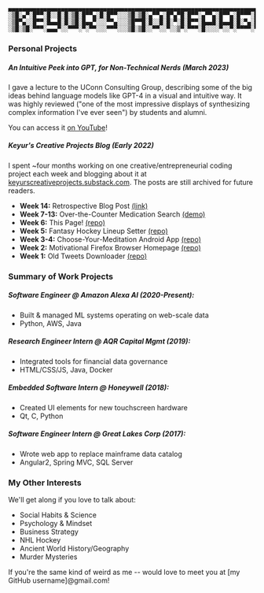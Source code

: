 ```
▄▄▄▄▄▄▄▄▄▄▄▄▄▄▄▄▄▄▄▄▄▄▄▄▄▄▄▄▄▄▄▄▄▄▄▄▄▄▄▄▄▄▄▄▄▄▄▄▄▄▄▄▄▄▄▄▄▄▄▄▄▄▄▄▄▄▄▄▄▄▄▄▄▄▄▄▄▄
░▒█░▄▀░█▀▀░█░░█░█░▒█░█▀▀▄░█░█▀▀░░░▒█░▒█░▄▀▀▄░█▀▄▀█░█▀▀░▄▀▀▄░█▀▀▄░█▀▀▀░█▀▀
░▒█▀▄░░█▀▀░█▄▄█░█░▒█░█▄▄▀░░░▀▀▄░░░▒█▀▀█░█░░█░█░▀░█░█▀▀░█▄▄█░█▄▄█░█░▀▄░█▀▀
░▒█░▒█░▀▀▀░▄▄▄▀░░▀▀▀░▀░▀▀░░░▀▀▀░░░▒█░▒█░░▀▀░░▀░░▒▀░▀▀▀░█░░░░▀░░▀░▀▀▀▀░▀▀▀
```

### Personal Projects

##### An Intuitive Peek into GPT, for Non-Technical Nerds (March 2023)
I gave a lecture to the UConn Consulting Group, describing some of the big ideas behind language models like GPT-4 in a visual and intuitive way. It was highly reviewed ("one of the most impressive displays of synthesizing complex information I've ever seen") by students and alumni.

You can access it [on YouTube](https://youtu.be/ExDQ7eXd49Q)!

##### Keyur's Creative Projects Blog (Early 2022)
I spent ~four months working on one creative/entrepreneurial coding project each week and blogging about it at [keyurscreativeprojects.substack.com](keyurscreativeprojects.substack.com). The posts are still archived for future readers.

* __Week 14:__ Retrospective Blog Post [(link)](https://keyurscreativeprojects.substack.com/p/14-retrospective?r=abf02&s=w&utm_campaign=post&utm_medium=web)
* __Week 7-13:__ Over-the-Counter Medication Search [(demo)](https://dr-flowchart.netlify.app)
* __Week 6:__ This Page! [(repo)](https://github.com/KShah707/KShah707.github.io)
* __Week 5:__ Fantasy Hockey Lineup Setter [(repo)](https://github.com/KShah707/FantasyLineupSetter)
* __Week 3-4:__ Choose-Your-Meditation Android App [(repo)](https://github.com/KShah707/MeditationLibrary)
* __Week 2:__ Motivational Firefox Browser Homepage [(repo)](https://github.com/KShah707/MotivationDashboard)
* __Week 1:__ Old Tweets Downloader [(repo)](https://github.com/KShah707/TweetDownloader)

### Summary of Work Projects

##### Software Engineer @ Amazon Alexa AI (2020-Present):
* Built & managed ML systems operating on web-scale data
* Python, AWS, Java

##### Research Engineer Intern @ AQR Capital Mgmt (2019):
* Integrated tools for financial data governance
* HTML/CSS/JS, Java, Docker

##### Embedded Software Intern @ Honeywell (2018):
* Created UI elements for new touchscreen hardware
* Qt, C, Python

##### Software Engineer Intern @ Great Lakes Corp (2017):
* Wrote web app to replace mainframe data catalog
* Angular2, Spring MVC, SQL Server

### My Other Interests
We'll get along if you love to talk about:
* Social Habits & Science
* Psychology & Mindset
* Business Strategy
* NHL Hockey
* Ancient World History/Geography
* Murder Mysteries

If you're the same kind of weird as me -- would love to meet you at [my GitHub username]@gmail.com!
